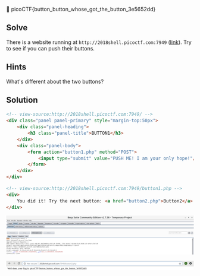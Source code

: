 :checkered_flag: picoCTF{button_button_whose_got_the_button_3e5652dd}

## Solve
There is a website running at `http://2018shell.picoctf.com:7949` ([link](http://2018shell.picoctf.com:7949/)). Try to see if you can push their buttons.

## Hints
What's different about the two buttons?

## Solution
```html
<!-- view-source:http://2018shell.picoctf.com:7949/ -->
<div class="panel panel-primary" style="margin-top:50px">
    <div class="panel-heading">
        <h3 class="panel-title">BUTTON1</h3>
    </div>
    <div class="panel-body">
        <form action="button1.php" method="POST">
            <input type="submit" value="PUSH ME! I am your only hope!"/>
        </form>
    </div>
</div>
```

```html
<!-- view-source:http://2018shell.picoctf.com:7949/button1.php -->
<div>
    You did it! Try the next button: <a href="button2.php">Button2</a>
</div>
```

![1](https://raw.githubusercontent.com/shoulderhu/wordpress/master/picoCTF/2018/Web%20Exploitation/Buttons/Buttons-1.png)

![2](https://raw.githubusercontent.com/shoulderhu/wordpress/master/picoCTF/2018/Web%20Exploitation/Buttons/Buttons-2.png)

